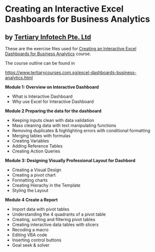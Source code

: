 # Creating an Interactive Excel Dashboards for Business Analytics
## by [Tertiary Infotech Pte. Ltd](https://www.tertiarycourses.com.sg/)

These are the exercise files used for [Creating an Interactive Excel Dashboards for Business Analytics](hhttps://www.tertiarycourses.com.sg/excel-dashboards-business-analytics.html) course. 

The course outline can be found in 

https://www.tertiarycourses.com.sg/excel-dashboards-business-analytics.html

<p><strong>Module 1: Overview on Interactive Dashboard</strong></p>
<ul>
<li>What is Interactive Dashboard</li>
<li>Why use Excel for Interactive Dashboard</li>
</ul>
<p><strong>Module 2&nbsp;<strong>Preparing the data for the dashboard</strong></strong></p>
<ul>
<li>Keeping inputs clean with data validation</li>
<li>Mass cleaning data with text manipulating functions&nbsp;</li>
<li>Removing duplicates &amp; highlighting errors with conditional formatting</li>
<li>Merging tables with formulas</li>
<li>Creating Variables</li>
<li>Adding Reference Tables</li>
<li>Creating Action Queries</li>
</ul>
<p><strong>Module 3: Designing Visually Professional Layout for Dashbord</strong></p>
<ul>
<li>Creating a Visual Design</li>
<li>Creating a pivot chart</li>
<li>Formatting charts</li>
<li>Creating Hierachy in the Template</li>
<li>Styling the Layout</li>
</ul>
<p><strong>Module 4 Create a Report</strong></p>
<ul>
<li>Import data with pivot tables</li>
<li>Understanding the 4 quadrants of a pivot table</li>
<li>Creating, sorting and filtering pivot tables&nbsp;</li>
<li>Creating interactive data tables with slicers</li>
<li>Recoding a macro</li>
<li>Editing VBA code</li>
<li>Inserting control buttons</li>
<li>Goal seek &amp; solver</li>
</ul>
<p><strong>&nbsp;</strong></p>




